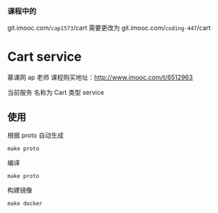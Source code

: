  ### 课程中的 
 git.imooc.com/`cap1573`/cart 
 需要更改为 
 git.imooc.com/`coding-447`/cart
# Cart service 
慕课网 ap 老师 课程购买地址：http://www.imooc.com/t/6512963

当前服务 名称为 Cart 类型 service 


## 使用
根据 proto 自动生成
```
make proto
```

编译
```
make proto
```

构建镜像
```
make docker
```
